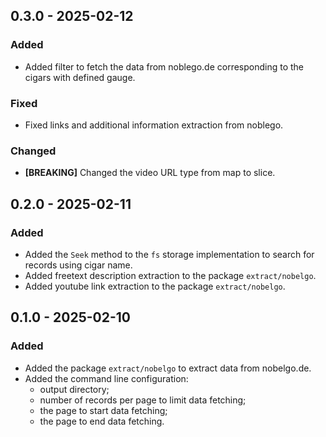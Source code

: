 ## 0.3.0 - 2025-02-12

### Added

- Added filter to fetch the data from noblego.de corresponding to the cigars with defined gauge.

### Fixed

- Fixed links and additional information extraction from noblego.

### Changed

- **[BREAKING]** Changed the video URL type from map to slice.

## 0.2.0 - 2025-02-11

### Added

- Added the `Seek` method to the `fs` storage implementation to search for records using cigar name.
- Added freetext description extraction to the package `extract/nobelgo`.
- Added youtube link extraction to the package `extract/nobelgo`.

## 0.1.0 - 2025-02-10

### Added

- Added the package `extract/nobelgo` to extract data from nobelgo.de.
- Added the command line configuration:
  - output directory;
  - number of records per page to limit data fetching;
  - the page to start data fetching;
  - the page to end data fetching.
